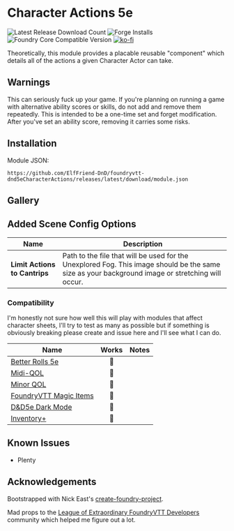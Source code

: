 # Character Actions 5e

![Latest Release Download Count](https://img.shields.io/badge/dynamic/json?label=Downloads@latest&query=assets%5B1%5D.download_count&url=https%3A%2F%2Fapi.github.com%2Frepos%2FElfFriend-DnD%2Ffoundryvtt-dnd5eCharacterActions%2Freleases%2Flatest)
![Forge Installs](https://img.shields.io/badge/dynamic/json?label=Forge%20Installs&query=package.installs&suffix=%25&url=https%3A%2F%2Fforge-vtt.com%2Fapi%2Fbazaar%2Fpackage%2Fcharacter-actions-list-5e&colorB=4aa94a)
![Foundry Core Compatible Version](https://img.shields.io/badge/dynamic/json.svg?url=https%3A%2F%2Fraw.githubusercontent.com%2FElfFriend-DnD%2Ffoundryvtt-dnd5eCharacterActions%2Fmain%2Fsrc%2Fmodule.json&label=Foundry%20Version&query=$.compatibleCoreVersion&colorB=orange)
[![ko-fi](https://img.shields.io/badge/-buy%20me%20a%20coke-%23FF5E5B)](https://ko-fi.com/elffriend)


Theoretically, this module provides a placable reusable "component" which details all of the actions a given Character Actor can take.

## Warnings

This can seriously fuck up your game. If you're planning on running a game with alternative ability scores or skills, do not add and remove them repeatedly. This is intended to be a one-time set and forget modification. After you've set an ability score, removing it carries some risks.


## Installation

Module JSON:

```
https://github.com/ElfFriend-DnD/foundryvtt-dnd5eCharacterActions/releases/latest/download/module.json
```

## Gallery


## Added Scene Config Options

| **Name**                      | Description                                                                                                                                      |
| ----------------------------- | ------------------------------------------------------------------------------------------------------------------------------------------------ |
| **Limit Actions to Cantrips** | Path to the file that will be used for the Unexplored Fog. This image should be the same size as your background image or stretching will occur. |


### Compatibility

I'm honestly not sure how well this will play with modules that affect character sheets, I'll try to test as many as possible but if something is obviously breaking please create and issue here and I'll see what I can do.

| **Name**                                                                    |  Works  | Notes |
| --------------------------------------------------------------------------- | :-----: | ----- |
| [Better Rolls 5e](https://github.com/RedReign/FoundryVTT-BetterRolls5e)     | :shrug: |       |
| [Midi-QOL](https://gitlab.com/tposney/midi-qol)                             | :shrug: |       |
| [Minor QOL](https://gitlab.com/tposney/minor-qol)                           | :shrug: |       |
| [FoundryVTT Magic Items](https://gitlab.com/riccisi/foundryvtt-magic-items) | :shrug: |       |
| [D&D5e Dark Mode](https://github.com/Stryxin/dnd5edark-foundryvtt)          | :shrug: |       |
| [Inventory+](https://github.com/syl3r86/inventory-plus)                     | :shrug: |       |

## Known Issues

- Plenty

## Acknowledgements

Bootstrapped with Nick East's [create-foundry-project](https://gitlab.com/foundry-projects/foundry-pc/create-foundry-project).

Mad props to the [League of Extraordinary FoundryVTT Developers](https://forums.forge-vtt.com/c/package-development/11) community which helped me figure out a lot.
